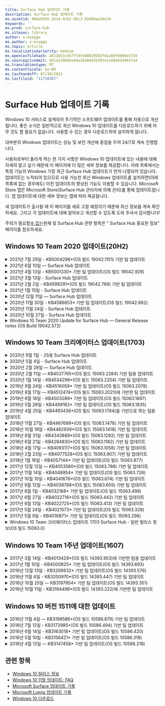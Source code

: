 ```yaml
---
title: Surface Hub 업데이트 기록
description: Surface Hub 업데이트 기록
ms.assetid: d66a9392-2b14-4cb2-95c3-92db0ae2de34
keywords: ''
ms.prod: surface-hub
ms.sitesec: library
author: v-miegge
ms.author: v-miegge
ms.topic: article
ms.localizationpriority: medium
ms.openlocfilehash: a611653c557f7df4d8029502f82a09f0000e5756
ms.sourcegitcommit: 0d1a23988be4da24a8d42b391e1c60e624465fa4
ms.translationtype: MT
ms.contentlocale: ko-KR
ms.lasthandoff: 07/30/2021
ms.locfileid: "11710387"
---
```

# <a name="surface-hub-update-history"></a>Surface Hub 업데이트 기록

Windows 10 서비스로 설계되어 주기적인 소프트웨어 업데이트를 통해 자동으로 개선됩니다. 좋은 소식은 일반적으로 최신 Windows 10 업데이트를 다운로드하기 위해 아무 것도 할 필요가 없습니다. 사용할 수 있는 경우 다운로드하여 설치하게 됩니다.

대부분의 Windows 업데이트는 성능 및 보안 개선에 중점을 두어 24/7로 계속 진행합니다.

사용자로부터 들리게 하는 한 가지 사항은 Windows 10 업데이트에 있는 내용에 대해 자세히 알고 싶기 때문에 이 페이지에 더 많은 세부 정보를 제공합니다. 아래 목록에서는 특정 기능의 Windows 가장 최근 Surface Hub 업데이트가 먼저 나열되어 있습니다. 업데이트는 누적되어 있으므로 사용 가능한 최신 Windows 업데이트를 설치하면(아래 목록에 없는 경우에도) 이전 업데이트의 향상된 기능도 이용할 수 있습니다. Microsoft Store 앱은 Microsoft Store(Surface Hub 관리자에 의해 관리)를 통해 업데이트됩니다. 앱 업데이트에 대한 세부 정보는 앱에 따라 제공됩니다.

새 업데이트가 출시될 때 이 페이지를 새로 고칠 예정이기 때문에 최신 정보를 계속 확인하세요. 그리고 각 업데이트에 대해 알아보고 개선할 수 있도록 도와 주셔서 감사합니다!

주의가 필요할[수 있는](https://support.microsoft.com/products/surface-devices/surface-hub)현재 및 Surface Hub 관련 항목은 " Surface Hub 중요한 정보" 페이지를 참조하세요.

## <a name="windows-10-team-2020-update-20h2"></a>Windows 10 Team 2020 업데이트(20H2)

<details>
<summary>2021년 7월 29일 - KB5004296*(OS 빌드 19042.1151) 기반 팀 업데이트</summary>

이 업데이트는 Surface Hub 개선 및 보안 수정을 포함합니다. 업데이트 기록에 Surface Hub 간략하게 설명되지 않은 Windows 10 [업데이트에 대한](https://support.microsoft.com/help/4581839/windows-10-update-history)주요 업데이트는 다음과 같습니다.

* "로그 수집" 기능으로 업데이트하여 csv 형식으로 Windows 진단 데이터를 포함합니다.
* 세션 종료 정리가 Edge 업데이트와 관련된 모든 데이터를 완전히 Chromium.
* 앱 앱을 사용할 때 Azure AD에 가입된 Surface Hub를 사용하여 일부 시나리오를 Authenticator 개선합니다.

장치 기능 [및 서비스를 Surface Hub/사용](/surface-hub/) 안 하게 설정하려면 관리자 가이드를 참조하세요. *[KB5004296](https://support.microsoft.com/help/5004296)
</details>

<details>
<summary>2021년 6월 10일 — Surface Hub 업데이트</summary>

이 업데이트는 Surface Hub 2S와 관련이 있으며 아래에 설명된 드라이버 및 펌웨어 업데이트를 제공합니다.

* Surface UEFI 업데이트 - 694.3751.768.0
  * 중요한 보안 취약성을 해결하고 시스템 안정성을 향상시킵니다.
* Surface ME 펌웨어 업데이트 - 11.8.86.3877
  * 중요한 보안 취약성을 해결하고 시스템 안정성을 향상시킵니다.
* Intel(R) 관리 엔진 인터페이스 드라이버 - 2102.100.0.1044
  * 중요한 보안 취약성을 해결하고 시스템 안정성을 향상시킵니다.
</details>

<details>
<summary>2021년 4월 13일 - KB5001330* 기반 팀 업데이트(OS 빌드 19042.928)</summary>

이 업데이트는 Surface Hub 개선 및 보안 수정을 포함합니다. 업데이트 기록에 Surface Hub 간략하게 설명되지 않은 Windows 10 [업데이트에 대한](https://support.microsoft.com/help/4581839/windows-10-update-history)주요 업데이트는 다음과 같습니다.

* 일부 Surface Hub 모든 누적 업데이트가 Windows 대신 월별 보안 업데이트만 설치하는 Windows 해결합니다.

장치 기능 [및 서비스를 Surface Hub/사용](/surface-hub/) 안 하게 설정하려면 관리자 가이드를 참조하세요. *[KB5001330](https://support.microsoft.com/help/5001330)
</details>

<details>
<summary>2021년 3월 13일 - Surface Hub 업데이트</summary>

이 업데이트는 Surface Hub 2S와 관련이 있으며 아래에 설명된 드라이버 및 펌웨어 업데이트를 제공합니다.

* Intel(R) Bluetooth 드라이버 - 22.30.0.4
  * 시스템 보안 및 안정성을 향상시킵니다.
* Intel(R) 그래픽 드라이버 - 27.20.100.8682
  * 시스템 보안 및 안정성을 향상시킵니다.
* Intel(R) Wi-Fi 드라이버 - 22.30.0.11
  * 시스템 보안 및 안정성을 향상시킵니다.
</details>

<details>
<summary>2021년 2월 2일 - KB4598291*(OS 빌드 19042.789) 기반 팀 업데이트</summary>

이 업데이트는 Surface Hub 개선 및 보안 수정을 포함합니다. 업데이트 기록에 Surface Hub 간략하게 설명되지 않은 Windows 10 [업데이트에 대한](https://support.microsoft.com/help/4581839/windows-10-update-history)주요 업데이트는 다음과 같습니다.

* 장치 계정의 UPN이 SMTP와 같지 Exchange 일정 동기화가 작동할 수 있는 수정입니다.
* 관리자가 일정과 동기화하는 동안 최신 인증을 사용하지 않도록 설정하는 기능을 Exchange.
* "Surface Hub 자격 증명 사용" 기능을 사용하도록 설정한 후 사용자에게 프록시 자격 증명을 입력하라는 메시지가 없는지 확인합니다.
* 인증을 요구하는 프록시를 Windows 업데이트 및 스토어 업데이트 확인이 완료되지 않는 문제를 해결합니다.
* 유선으로 커넥트 동안 앱의 안정성을 향상시킵니다.

장치 기능 [및 서비스를 Surface Hub/사용](/surface-hub/) 안 하게 설정하려면 관리자 가이드를 참조하세요. *[KB4598291](https://support.microsoft.com/help/4598291)
</details>

<details>
<summary>2021년 1월 15일 - Surface Hub 업데이트</summary>

이 업데이트는 Surface Hub 2S와 관련이 있으며 아래에 설명된 드라이버 및 펌웨어 업데이트를 제공합니다.

* Surface SMC 펌웨어 업데이트 - 3.93.139.0
* Surface UEFI 업데이트 - 694.3473.768.0
</details>

<details>
<summary>2020년 12월 11일 — Surface Hub 업데이트</summary>

이 업데이트는 Surface Hub 2S와 관련이 있으며 아래에 설명된 드라이버 및 펌웨어 업데이트를 제공합니다.

* Surface SMC 펌웨어 업데이트 - 3.92.139.0
* Surface UEFI 업데이트 - 694.3447.768.0
</details>

<details>
<summary>2020년 11월 30일 - KB4586853* 기반 팀 업데이트(OS 빌드 19042.662)</summary>

이 업데이트는 Surface Hub 개선 및 보안 수정을 포함합니다. 업데이트 기록에 Surface Hub 간략하게 설명되지 않은 Windows 10 [업데이트에 대한](https://support.microsoft.com/help/4581839/windows-10-update-history)주요 업데이트는 다음과 같습니다.

* 추가 옵션을 설정 개인 정보 보호 정책 페이지로 업데이트합니다.
* 이미 시작된 모임이 시작/시작 화면에 표시되지 않는 문제를 해결합니다.
* en-US 이 아닌 로직에 대한 클라우드 복구 문제를 해결합니다.
* 비즈니스용 Skype
  * 방향 오디오 성능을 향상합니다.
  * 통화 중 펜을 사용할 때 "펜 탭" 비즈니스용 Skype 감소합니다.
* 내부자 프로그램에 등록할 때 안정성을 Windows 향상시킵니다.
* 팀 셸의 안정성을 Windows 향상시킵니다.

장치 기능 [및 서비스를 Surface Hub/사용](/surface-hub/) 안 하게 설정하려면 관리자 가이드를 참조하세요. *[KB4586853](https://support.microsoft.com/help/4586853)
</details>

<details>
<summary>2020년 11월 24일 - Surface Hub 업데이트</summary>

이 업데이트는 Surface Hub 2S와 관련이 있으며 아래에 설명된 드라이버 및 펌웨어 업데이트를 제공합니다.

* Surface SMC 펌웨어 업데이트 - 3.91.139.0
  * 연결된 대기 안정성을 개선합니다.
* Surface Touch 펌웨어 업데이트 - 3.91.139.0
  * 연결된 대기 터치 응답을 개선합니다.
* Surface USB 오디오 펌웨어 업데이트 - 3.91.139.0
* Surface 펜 펌웨어 업데이트 - 3.91.139.0
</details>

<details>
<summary>2020년 10월 27일 - Surface Hub 업데이트</summary>

이 업데이트는 Surface Hub 2S와 관련이 있으며 아래에 설명된 드라이버 및 펌웨어 업데이트를 제공합니다.

* Surface 시스템 집계 펌웨어 업데이트 - 4.14.139.0
* Surface UEFI 업데이트 - 694.3386.768.0
</details>

<details>
<summary>Windows 10 Team 2020 Update for Surface Hub — General Release notes (OS Build 19042.572)</summary>

이 업데이트는 Surface Hub 개선 및 보안 수정을 포함합니다. Surface Hub 업데이트 기록에 아직 설명되지 [](https://support.microsoft.com/help/4581839/windows-10-update-history)않은 Windows 10 업데이트에 대한 주요 업데이트는 " Windows 10 Team[2020 Update "의](/surface-hub/surface-hub-2020-update-whats-new)새로운 소식 페이지에 기록되어 있습니다.

지역, 배포 방법 및 장치 유형별로 업데이트 가용성에 대한 자세한 내용은 "Windows 10 Team[2020](/surface-hub/surface-hub-2020-update)업데이트 설치" 페이지를 참조하세요.
</details>

## <a name="windows-10-team-creators-update-1703"></a>Windows 10 Team 크리에이터스 업데이트(1703)

<details>
<summary>2020년 9월 1일 - 2S용 Surface Hub 업데이트</summary>

이 업데이트는 Surface Hub 2S와 관련이 있으며 아래에 설명된 드라이버 및 펌웨어 업데이트를 제공합니다.

* Surface SMC 펌웨어 업데이트 - 1.177.139.0
  * 필드 복구 시나리오를 개선합니다.
* Surface SSD 펌웨어 업데이트 - 5.14.139.0
  * 시스템 안정성을 향상시킵니다.
* Surface Serial Hub 드라이버 - 9.40.139.0
  * 시스템 안정성을 향상시킵니다.
</details>

<details>
<summary>2020년 5월 4일 - Surface Hub 업데이트</summary>

이 업데이트는 Surface Hub 2S와 관련이 있으며 아래에 설명된 드라이버 및 펌웨어 업데이트를 제공합니다.

* Surface USB 오디오 드라이버 - 15.3.6.0
  * 방향 오디오 성능을 향상합니다.
* Intel(R) 디스플레이 오디오 드라이버 - 10.27.0.5
  * 화면 공유 시나리오를 개선합니다.
* Intel(R) 그래픽 드라이버 - 26.20.100.7263
  * 시스템 안정성을 향상시킵니다.
* Surface 시스템 드라이버 - 1.7.139.0
  * 시스템 안정성을 향상시킵니다.
* Surface SMC 펌웨어 업데이트 - 1.176.139.0
  * 시스템 안정성을 향상시킵니다.
</details>

<details>
<summary>2020년 2월 28일 — Surface Hub 업데이트</summary>

이 업데이트는 Surface Hub 2S와 관련이 있으며 아래에 설명된 드라이버 및 펌웨어 업데이트를 제공합니다.

* Surface 통합 드라이버 - 13.46.139.0 
  * 디스플레이 밝기 시나리오를 개선합니다.
* Intel(R) 관리 엔진 인터페이스 드라이버 - 1914.12.0.1256
  * 시스템 안정성을 향상시킵니다.
* Surface SMC 펌웨어 업데이트 - 1.161.139.0
  * 펜 배터리 성능을 향상합니다.
* Surface UEFI 업데이트 - 694.2938.768.0
  * 시스템 안정성을 향상시킵니다.
</details>

<details>
<summary>2020년 2월 11일 — KB4537765*(OS 빌드 15063.2284) 기반 팀용 업데이트</summary>

이 업데이트는 Surface Hub 개선 및 보안 수정을 포함합니다. 업데이트 기록에 Surface Hub 간략하게 설명되지 않은 Windows 10 [업데이트에 대한](https://support.microsoft.com/help/4018124/windows-10-update-history)주요 업데이트는 다음과 같습니다.

* 통화 중 다른 참가자가 허브 2S를 잘 들을 수 없는 비즈니스용 Skype 해결합니다.
* 일부 아랍어, Hebrew 및 기타 RTL 언어 사용 시나리오의 안정성을 Surface Hub.

장치 기능 [및 서비스를 Surface Hub/사용](/surface-hub/) 안 하게 설정하려면 관리자 가이드를 참조하세요.
*[KB4537765](https://support.microsoft.com/help/4537765)
</details>

<details>
<summary>2020년 1월 14일 - KB4534296*(OS 빌드 15063.2254) 기반 팀 업데이트</summary>

이 업데이트는 Surface Hub 개선 및 보안 수정을 포함합니다. 업데이트 기록에 Surface Hub 간략하게 설명되지 않은 Windows 10 [업데이트에 대한](https://support.microsoft.com/help/4018124/windows-10-update-history)주요 업데이트는 다음과 같습니다.

* 2S의 로그 컬렉션에 Microsoft Surface Hub 해결합니다.

장치 기능 [및 서비스를 Surface Hub/사용](/surface-hub/) 안 하게 설정하려면 관리자 가이드를 참조하세요.
*[KB4534296](https://support.microsoft.com/help/4534296)
</details>

<details>
<summary>2019년 9월 24일 - KB4516059* 기반 팀 업데이트(OS 빌드 15063.2078)</summary>

이 업데이트는 Surface Hub 개선 및 보안 수정을 포함합니다. 업데이트 기록에 Surface Hub 간략하게 설명되지 않은 Windows 10 [업데이트에 대한](https://support.microsoft.com/help/4018124/windows-10-update-history)주요 업데이트는 다음과 같습니다.

 * 복구 옵션을 Surface Hub 2S 복구 설정 페이지로 업데이트합니다.
 * 장치 인식을 Surface Hub 2S 시작 화면으로 업데이트합니다.
 * 팀 셸 백그라운드가 잘못 Windows 문제를 해결했습니다.
 * MDM 정책을 사용하여 구성할 때 시작 메뉴 레이아웃 지속성 문제를 해결했습니다.
 * 일부 내부 웹 Microsoft Edge 검색할 때 발생하는 문제를 해결했습니다.
 * 전체 화면 모드로 비즈니스용 Skype 때 발생하는 문제를 해결했습니다.

장치 기능 [및 서비스를 Surface Hub/사용](/surface-hub/) 안 하게 설정하려면 관리자 가이드를 참조하세요.
*[KB4503289](https://support.microsoft.com/help/4503289)
</details>

<details>
<summary>2019년 8월 17일 — KB4512474*(OS 빌드 15063.2021)에 기반한 팀 업데이트</summary>

이 업데이트는 Surface Hub 개선 및 보안 수정을 포함합니다. 업데이트 기록에 Surface Hub 간략하게 설명되지 않은 Windows 10 [업데이트에 대한](https://support.microsoft.com/help/4018124/windows-10-update-history)주요 업데이트는 다음과 같습니다.

 * 허브 2S의 비디오 아웃이 기본적으로 "중복" 모드로 설정되어 있도록 합니다.
 * 일부 아랍어 사용 시나리오의 안정성을 Surface Hub.

장치 기능 [및 서비스를 Surface Hub/사용](/surface-hub/) 안 하게 설정하려면 관리자 가이드를 참조하세요.
*[KB4503289](https://support.microsoft.com/help/4503289)
 </details>

<details>
<summary>2019년 6월 18일 - KB4503289* 기반 팀 업데이트(OS 빌드 15063.1897)</summary>

이 업데이트는 Surface Hub 개선 및 보안 수정을 포함합니다. 업데이트 기록에 Surface Hub 간략하게 설명되지 않은 Windows 10 [업데이트에 대한](https://support.microsoft.com/help/4018124/windows-10-update-history)주요 업데이트는 다음과 같습니다.

* 사용자가 계정이 있는 Microsoft Surface Hub 로그인할 수 Azure Active Directory 해결합니다. 이 문제는 이전 세션이 성공적으로 종료되지 않았기 때문에 발생합니다.
* 장치 계정 설정 시나리오에서 ID 공급자에 대한 TLS 1.2 Exchange 추가합니다.
* 허브 2S에서 하드웨어 진단 앱의 안정성을 개선하기 위한 수정입니다. 
* 허브 2S에서 첫 실행 설치 환경의 일관성을 개선하기 위해 수정합니다. 

장치 기능 [및 서비스를 Surface Hub/사용](/surface-hub/) 안 하게 설정하려면 관리자 가이드를 참조하세요.
*[KB4503289](https://support.microsoft.com/help/4503289)
</details>

<details>
<summary>2019년 5월 28일 - KB4499162* 기반 팀 업데이트(OS 빌드 15063.1835)</summary>

이 업데이트는 Surface Hub 개선 및 보안 수정을 포함합니다. 업데이트 기록에 Surface Hub 간략하게 설명되지 않은 Windows 10 [업데이트에 대한](https://support.microsoft.com/help/4018124/windows-10-update-history)주요 업데이트는 다음과 같습니다.

* "Surface Hub 자격 증명 사용" 기능을 사용하도록 설정한 후 사용자에게 프록시 자격 증명을 입력하라는 메시지가 없는지 확인합니다.
* 오디오/비디오가 올바른 프록시를 Skype 아니기 때문에 연결에 주기적으로 실패하는 문제를 해결합니다.
* TLS 1.2에 대한 지원을 비즈니스용 Skype.
* Skype 서버에 TLS 1.0 또는 TLS 1.1을 사용하지 않도록 설정한 경우 Skype 클라이언트의 SIP 연결 실패를 해결합니다.

장치 기능 [및 서비스를 Surface Hub/사용](/surface-hub/) 안 하게 설정하려면 관리자 가이드를 참조하세요.
*[KB4499162](https://support.microsoft.com/help/4499162)
</details>

<details>
<summary>2019년 4월 25일 - KB4493436*(OS 빌드 15063.1784)을 기반으로 하는 팀용 업데이트</summary>

이 업데이트는 Surface Hub 개선 및 보안 수정을 포함합니다. 업데이트 기록에 Surface Hub 간략하게 설명되지 않은 Windows 10 [업데이트에 대한](https://support.microsoft.com/help/4018124/windows-10-update-history)주요 업데이트는 다음과 같습니다.

* 디바이스에 연결된 일부 USB 장치에서 비디오 및 오디오 동기화 문제를 Surface Hub.

장치 기능 [및 서비스를 Surface Hub/사용](/surface-hub/) 안 하게 설정하려면 관리자 가이드를 참조하세요.
*[KB4493436](https://support.microsoft.com/help/4493436)
</details>

<details>
<summary>2018년 11월 27일 - KB4467699*(OS 빌드 15063.1478) 기반 팀 업데이트</summary>

이 업데이트는 Surface Hub 개선 및 보안 수정을 포함합니다. 업데이트 기록에 Surface Hub 간략하게 설명되지 않은 Windows 10 [업데이트에 대한](https://support.microsoft.com/help/4018124/windows-10-update-history)주요 업데이트는 다음과 같습니다.

* 일부 사용자가 "내 모임 및 파일"에 Signing-In 문제를 해결합니다.

장치 기능 [및 서비스를 Surface Hub/사용](/surface-hub/) 안 하게 설정하려면 관리자 가이드를 참조하세요.
*[KBKB4467699](https://support.microsoft.com/help/KB4467699)
</details>

<details>
<summary>2018년 10월 18일 - KB4462939*(OS 빌드 15063.1418) 기반 팀 업데이트</summary>

이 업데이트는 Surface Hub 개선 및 보안 수정을 포함합니다. 업데이트 기록에 Surface Hub 간략하게 설명되지 않은 Windows 10 [업데이트에 대한](https://support.microsoft.com/help/4018124/windows-10-update-history)주요 업데이트는 다음과 같습니다.

* 비즈니스용 Skype 수정 사항: 
  * 절전 비즈니스용 Skype 연결 문제를 해결합니다.
  * 장치가 비즈니스용 Skype 연결될 때 네트워크 연결 문제를 해결합니다.
  * 디렉터리에서 사용자를 비즈니스용 Skype 충돌을 해결합니다.
* 허브가 엔터프라이즈 프록시 환경에서 실수로 "인터넷 연결 없음"을 보고하는 문제를 해결합니다.
* 고객이 새 화이트보드 환경을 옵트인(opt in)할 수 있는 기능을 구현했습니다.

장치 기능 [및 서비스를 Surface Hub/사용](/surface-hub/) 안 하게 설정하려면 관리자 가이드를 참조하세요.
*[KB4462939](https://support.microsoft.com/help/4462939)
</details>

<details>
<summary>2018년 8월 31일 - KB4343889*(OS 빌드 15063.1292) 기반 팀 업데이트</summary>

이 업데이트는 Surface Hub 개선 및 보안 수정을 포함합니다. 업데이트 기록에 Surface Hub 간략하게 설명되지 않은 Windows 10 [업데이트에 대한](https://support.microsoft.com/help/4018124/windows-10-update-history)주요 업데이트는 다음과 같습니다.

* 사용자에 대한 지원을 Microsoft Teams
* Intune 등록 시 작업 관리 문제 해결
* 관리자가 허브에 대해 인스턴트 메시징 및 전자 메일 서비스를 사용하지 않도록 설정하는 데 사용
* 앱에 대한 추가 버그 수정 및 안정성 Surface Hub 비즈니스용 Skype 개선

장치 기능 [및 서비스를 Surface Hub/사용](/surface-hub/) 안 하게 설정하려면 관리자 가이드를 참조하세요.
*[KB4343889](https://support.microsoft.com/help/4343889)
</details>

<details>
<summary>2018년 6월 21일 - KB4284830*(OS 빌드 15063.1182) 기반 팀 업데이트</summary>

이 업데이트는 Surface Hub 개선 및 보안 수정을 포함합니다. 업데이트 기록에 Surface Hub 간략하게 설명되지 않은 Windows 10 [업데이트에 대한](https://support.microsoft.com/help/4018124/windows-10-update-history)주요 업데이트는 다음과 같습니다.

* EMEA의 GDPR 요구 사항 지원에 대한 원격 분석 변경

장치 기능 [및 서비스를 Surface Hub/사용](/surface-hub/) 안 하게 설정하려면 관리자 가이드를 참조하세요.
*[KB4284830](https://support.microsoft.com/help/KB4284830)
</details>

<details>
<summary>2018년 4월 17일 — KB4093117*(OS 빌드 15063.1058) 기반 팀 업데이트</summary>

이 업데이트는 Surface Hub 개선 및 보안 수정을 포함합니다. 업데이트 기록에 Surface Hub 간략하게 설명되지 않은 Windows 10 [업데이트에 대한](https://support.microsoft.com/help/4018124/windows-10-update-history)주요 업데이트는 다음과 같습니다.

* 유선 투영 문제를 해결합니다.
* 특정 MDM(모바일 장치 관리) 정책에 대한 대량 업데이트 사용
* 국제 전화로 전화 걸기 문제를 해결합니다.
* 2 Surface Hub가 동일한 모임에 참가할 때 이미지 해상도 문제를 해결합니다.
* OMS(Operations Management Suite) 인증서 처리 오류를 해결합니다.
* 세션 종료 시 정리 시 보안 문제를 해결합니다.
* 채널 Miracast 149-165에 Surface Hub 지정된 경우 문제 해결
  * 지역 정부 규정으로 인해 유럽, 일본 또는 이스라엘에서 채널 149~165를 계속 사용할 수 없습니다.

장치 기능 [및 서비스를 Surface Hub/사용](/surface-hub/) 안 하게 설정하려면 관리자 가이드를 참조하세요.
*[KB4093117](https://support.microsoft.com/help/4093117)
</details>

<details>
<summary>2018년 2월 23일 — KB4077528*(OS 빌드 15063.907) 기반 팀 업데이트</summary>

이 업데이트는 Surface Hub 개선 및 보안 수정을 포함합니다. 업데이트 기록에 Surface Hub 간략하게 설명되지 않은 Windows 10 [업데이트에 대한](https://support.microsoft.com/help/4018124/windows-10-update-history)주요 업데이트는 다음과 같습니다.

* MDM 설정이 올바르게 적용되지 않는 문제를 해결했습니다.
* 향상된 정리 프로세스

장치 기능 [및 서비스를 Surface Hub/사용](/surface-hub/) 안 하게 설정하려면 관리자 가이드를 참조하세요.
*[KB4077528](https://support.microsoft.com/help/4077528)
</details>

<details>
<summary>2018년 1월 16일 - KB4057144* 기반 팀 업데이트(OS 빌드 15063.877)</summary>

이 업데이트는 Surface Hub 개선 및 보안 수정을 포함합니다. 업데이트 기록에 Surface Hub 간략하게 설명되지 않은 Windows 10 [업데이트에 대한](https://support.microsoft.com/help/4018124/windows-10-update-history)주요 업데이트는 다음과 같습니다.

* MDM을 통해 시작 메뉴 타일 레이아웃을 관리하는 기능을 추가합니다.
* 암호 순환 구성의 MDM 버그 수정

장치 기능 [및 서비스를 Surface Hub/사용](/surface-hub/) 안 하게 설정하려면 관리자 가이드를 참조하세요.
*[KB4057144](https://support.microsoft.com/help/4057144)
</details>

<details>
<summary>2017년 12월 12일 — KB4053580*(OS 빌드 15063.786) 기반 팀 업데이트</summary>

이 업데이트는 Surface Hub 개선 및 보안 수정을 포함합니다. 업데이트 기록에 Surface Hub 간략하게 설명되지 않은 Windows 10 [업데이트에 대한](https://support.microsoft.com/help/4018124/windows-10-update-history)주요 업데이트는 다음과 같습니다.

* 통화 중 카메라 비디오 깜박임(깜빡임 또는 깜박임)비즈니스용 Skype 해결합니다.
* 알림 센터 SSD ID 문제 해결

장치 기능 [및 서비스를 Surface Hub/사용](/surface-hub/) 안 하게 설정하려면 관리자 가이드를 참조하세요.
*[KB4053580](https://support.microsoft.com/help/4053580)
</details>

<details>
<summary>2017년 11월 14일 - KB4048954* 기반 팀 업데이트(OS 빌드 15063.726)</summary>

이 업데이트는 Surface Hub 개선 및 보안 수정을 포함합니다. 업데이트 기록에 Surface Hub 간략하게 설명되지 않은 Windows 10 [업데이트에 대한](https://support.microsoft.com/help/4018124/windows-10-update-history)주요 업데이트는 다음과 같습니다.

* 고객이 MDM 정책을 사용하여 802.1x 유선 네트워크 인증을 사용하도록 설정할 수 있도록 하는 기능 업데이트입니다.
* 사용자가 파일을 열 때 원하는 응용 프로그램을 동적으로 선택할 수 있도록 하는 기능 업데이트입니다.
* 세션 종료 정리가 사용자 계정과 장치 간의 모든 연결을 완전히 제거하도록 하는 수정입니다.
* 정리 시간 및 연결 시간을 Miracast 수정합니다.
* Ad-Hoc 모임 중에 간편한 인증 사용률을 소개합니다.
* 서비스 구성 요소가 장치 전체에 구성된 프록시를 사용하도록 하는 수정입니다.
* 디바이스에서 전송하는 원격 분석의 보안을 줄이고 더욱 철저하게 보호하여 대역폭 사용률을 줄입니다.
* 모임이 끝날 때 사용자가 Microsoft에 피드백을 제공할 수 있는 기능을 사용할 수 있습니다.

장치 기능 [및 서비스를 Surface Hub/사용](/surface-hub/) 안 하게 설정하려면 관리자 가이드를 참조하세요.
*[KB4048954](https://support.microsoft.com/help/4048954)
</details>

<details>
<summary>2017년 10월 10일 - KB4041676*(OS 빌드 15063.674) 기반 팀 업데이트</summary>

이 업데이트는 Surface Hub 개선 및 보안 수정을 포함합니다. 업데이트 기록에 Surface Hub 간략하게 설명되지 않은 Windows 10 [업데이트에 대한](https://support.microsoft.com/help/4018124/windows-10-update-history)주요 업데이트는 다음과 같습니다.

* 비즈니스용 Skype
  * 절전에서 다시 시작될 때 장치를 다시 시작해야 하는 문제를 해결합니다.
  * 온라인 허브 계정을 통해 외부 연락처가 해결되지 Skype 해결합니다.
* PowerPoint
  * 일부 프레젠테이션이 PowerPoint 프로젝트되지 않는 문제를 해결합니다.
* 일반
  * 시스템 관리자가 USB 포트를 사용하지 않도록 설정할 수 없는 문제를 해결합니다.

*[KB4041676](https://support.microsoft.com/help/4041676)
</details>

<details>
<summary>2017년 9월 12일 — KB4038788*(OS 빌드 15063.605) 기반 팀 업데이트 </summary>

이 업데이트는 Surface Hub 개선 및 보안 수정을 포함합니다. 업데이트 기록에 Surface Hub 간략하게 설명되지 않은 Windows 10 [업데이트에 대한](https://support.microsoft.com/help/4018124/windows-10-update-history)주요 업데이트는 다음과 같습니다.

* 보안
  * 장치가 절전 모드에서 해제될 때 Bitlocker 문제를 해결합니다.
* 일반
  * 장치 상태 원격 분석의 빈도/양을 줄이면 시스템 성능이 향상됩니다.
  * 장치가 시스템 로그를 수집하지 못하게 하는 문제를 해결합니다.

*[KB4038788](https://support.microsoft.com/help/4038788)
</details>

<details>
<summary>2017년 8월 1일 - KB4032188* 기반 팀 업데이트(OS 빌드 15063.498)</summary>

* 비즈니스용 Skype 
  * 다시 비즈니스용 Skype Sign-In 다시 시도해야 하는 문제를 해결합니다.
  * 모임 비즈니스용 Skype 표시되지 않은 문제를 해결합니다.
  * 안정성 향상을 Surface Hub 비즈니스용 Skype 수정합니다.

*[KB4032188](https://support.microsoft.com/help/4032188)
</details>

<details>
<summary>2017년 6월 27일 - KB4022716*(OS 빌드 15063.442) 기반 팀 업데이트</summary>

이 업데이트는 Surface Hub 개선 및 보안 수정을 포함합니다. 업데이트 기록에 Surface Hub 간략하게 설명되지 않은 Windows 10 [업데이트에 대한](https://support.microsoft.com/help/4018124/windows-10-update-history)주요 업데이트는 다음과 같습니다.

* 84인치 절전이 필요한 NVIDIA 드라이버 충돌을 해결합니다Surface Hub 전원을 다가 수동으로 다시 시작해야 합니다.
* 일부 앱이 84인치 앱에서 실행되지 못하는 문제를 Surface Hub.

*[KB4022716](https://support.microsoft.com/help/4022716)
</details>

<details>
<summary>2017년 6월 13일 - KB4022725*(OS 빌드 15063.413) 기반 팀 업데이트</summary>

이 업데이트는 Surface Hub 개선 및 보안 수정을 포함합니다. 업데이트 기록에 Surface Hub 간략하게 설명되지 않은 Windows 10 [업데이트에 대한](https://support.microsoft.com/help/4018124/windows-10-update-history)주요 업데이트는 다음과 같습니다.

* 일반
  * 펜의 펜에 대한 펜의 떨어뜨리는 문제 해결
  * "정리" 모임으로 연장되는 문제를 해결했습니다.

*[KB4022725](https://support.microsoft.com/help/4022725)
</details>

<details>
<summary>2017년 5월 24일 - KB4021573* 기반 팀 업데이트(OS 빌드 15063.328)</summary>

이 업데이트는 Surface Hub 개선 및 보안 수정을 포함합니다. 업데이트 기록에 Surface Hub 간략하게 설명되지 않은 Windows 10 [업데이트에 대한](https://support.microsoft.com/help/4018124/windows-10-update-history)주요 업데이트는 다음과 같습니다.

* 일반
  * 업데이트 문제 중 프록시 설정 보존과 함께 해결된 문제

*[KB4021573](https://support.microsoft.com/help/4021573)
</details>

<details>
<summary>2017년 5월 9일 - KB4016871* 기반 팀 업데이트(OS 빌드 15063.296)</summary>

이 업데이트는 Surface Hub 개선 및 보안 수정을 포함합니다. 업데이트 기록에 Surface Hub 간략하게 설명되지 않은 Windows 10 [업데이트에 대한](https://support.microsoft.com/help/4018124/windows-10-update-history)주요 업데이트는 다음과 같습니다.

* 일반
  * 절전 모드/절전 모드 해제 주기 문제 해결
  * 몇 가지 초기화 및 복구 문제 해결
  * 업데이트 기록 탭 문제 해결
  * 서비스 Miracast 문제 해결
* 앱
  * 앱 패키지 업데이트 오류 수정

*[KB4016871](https://support.microsoft.com/help/4016871)
</details>

<details>
<summary>Windows 10 Team 크리에이터스 업데이트 1703 Surface Hub - 일반 릴리스 정보(OS 빌드 15063.0)</summary>

이 업데이트는 Surface Hub 개선 및 보안 수정을 포함합니다. 업데이트 기록에 Surface Hub 간략하게 설명되지 않은 Windows 10 [업데이트에 대한](https://support.microsoft.com/help/4018124/windows-10-update-history)주요 업데이트는 다음과 같습니다.

* 큰 화면 환경 발전 
  * 시작 및 시작에서 모임 캐롤링 개선
  * 모임에 참가하고 모임에서 직접 세션을 시작 메뉴
  * 앱은 세션 중에 더 많은 화면을 활용할 수 있습니다.
  * 간소화된 Skype 컨트롤
  * 피드백을 제공하기 위한 개선된 메커니즘
* 내 개인 콘텐츠 액세스*
  * 시작 또는 시작의 개인 Single Sign-On
  * 모임에 참가하고 모임에서 직접 세션을 시작 메뉴
  * 시작에서 직접 비즈니스용 OneDrive 개인 파일에 액세스
  * 미리 채워진 참석자 로그인
  * "Authenticator 앱으로 간소화된 인증 흐름**
* 배포 & 관리 가능성 
  * 대량 프로비저닝을 통한 간소화된 OOBE 환경
  * 클라우드 기반 장치 복구 서비스
  * Enterprise 인증서 지원
  * 향상된 프록시 자격 증명 지원
  * QoS(Skype 서비스 품질) 구성 지원이 추가 및/개선되었습니다.
  * 장치에서 기본 장치 볼륨을 설정하는 설정
  * 사용자 설정에 대한 MDM Surface Hub [향상](/surface-hub/remote-surface-hub-management)
* 향상된 보안 
  * USB 드라이브를 BitLocker로만 제한하는 기능을 추가했습니다.
  * MDM을 통해 USB 포트를 사용하지 않도록 설정하는 기능을 추가했습니다.
  * 시간 제한 시 "세션 다시 시작" 기능을 사용하지 않도록 설정하는 기능이 추가되었습니다.
  * 유선 802.1x 지원 추가
* 오디오 및 투영
  * Dolby 오디오 "휴먼 스피커" 향상된 기능
  * 통화 중 펜을 사용할 때 "펜 탭" 비즈니스용 Skype 감소
  * Miracast 연결에 대한 지원이 추가되었습니다.
* 안정성 및 성능 수정
  * 몇 가지 초기화 및 복구 문제 해결
  * 클라이언트 Surface Hub Exchange 사용할 때 인증 문제가 해결되었습니다.
  * 향상된 Wi-Fi 네트워크 연결 및 자격 증명 안정성
  * 비디오 Miracast 오디오 팝 및 동기화 문제가 해결되었습니다.
  * 자동 연결 동작을 사용하지 않도록 설정하는 포함된 설정

*Single sign-in feature requires use of Office365 and 비즈니스용 OneDrive **Refer to Admin Guide for service requirements

</details>

## <a name="windows-10-team-anniversary-update-1607"></a>Windows 10 Team 1주년 업데이트(1607)

<details>
<summary>2017년 3월 14일 - KB4013429*(OS 빌드 14393.953)에 기반한 팀용 업데이트</summary>

이 업데이트는 Surface Hub 개선 및 보안 수정을 포함합니다. 업데이트 기록에 Surface Hub 간략하게 설명되지 않은 Windows 10 [업데이트에 대한](https://support.microsoft.com/help/4018124/windows-10-update-history)주요 업데이트는 다음과 같습니다.

* 일반
  * 제한된 파일 위치로의 탐색을 방지하기 위한 파일 탐색기 보안 수정
* 비즈니스용 Skype
  * 원격 데스크톱 기반 화면 공유 중에 대기 시간을 해결하기 위해 수정

*[KB4013429](https://support.microsoft.com/help/4013429)
</details>

<details>
<summary>2017년 1월 10일 - KB4000825* 기반 팀 업데이트(OS 빌드 14393.693)</summary>

이 업데이트는 Surface Hub 개선 및 보안 수정을 포함합니다. 업데이트 기록에 Surface Hub 간략하게 설명되지 않은 Windows 10 [업데이트에 대한](https://support.microsoft.com/help/4018124/windows-10-update-history)주요 업데이트는 다음과 같습니다.

* 실제 일본어 키보드에 사용할 106/109 키보드 레이아웃 선택

*[KB4000825](https://support.microsoft.com/help/4000825)
</details>

<details>
<summary>2016년 12월 13일 - KB3206632* 기반 팀 업데이트(OS 빌드 14393.576)</summary>

이 업데이트는 Surface Hub 개선 및 보안 수정을 포함합니다. 업데이트 기록에 Surface Hub 간략하게 설명되지 않은 Windows 10 [업데이트에 대한](https://support.microsoft.com/help/4018124/windows-10-update-history)주요 업데이트는 다음과 같습니다.

* 유선 연결 오디오 왜곡 문제를 해결합니다.

*[KB3206632](https://support.microsoft.com/help/3206632)
</details>

<details>
<summary>2016년 11월 4일 - KB3200970*(OS 빌드 14393.447) 기반 팀 업데이트</summary>

이 업데이트는 Windows 10 Team 업데이트(버전 1607)에 Surface Hub 개선 및 보안 수정을 포함합니다. 업데이트 기록에 Surface Hub 간략하게 설명되지 않은 Windows 10 [업데이트에 대한](https://support.microsoft.com/help/4018124/windows-10-update-history)주요 업데이트는 다음과 같습니다.

* 비즈니스용 Skype 개선하기 위해 버그 수정

*[KB3200970](https://support.microsoft.com/help/3200970)
</details>

<details>
<summary>2016년 10월 25일 — KB3197954* 기반 팀 업데이트(OS 빌드 14393.351)</summary>

이 업데이트는 Surface Hub 개선 및 보안 수정을 포함합니다. 업데이트 기록에 Surface Hub 간략하게 설명되지 않은 Windows 10 [업데이트에 대한](https://support.microsoft.com/help/4018124/windows-10-update-history)주요 업데이트는 다음과 같습니다.

* OS 및 Bios에서 새로운 절전 기능을 사용하도록 설정하여 Surface Hub 소비를 줄이고 장기 안정성을 향상
* 일반
  * 화면 키보드가 가끔 나타나지 않는 시나리오를 해결합니다.
  * 예약된 모임을 열 때 가끔 발생하는 화이트보드 응용 프로그램 교대조를 해결합니다.
  * 장치가 재설정된 후 관리자가 로컬 관리자 암호를 변경하지 못하게 하는 문제를 해결합니다.
  * 장치 초기화 중에 상태 표시줄 추적의 BIOS 변경 문제 해결
  * 전원 문제를 해결하기 위한 UEFI 업데이트

*[KB3197954](https://support.microsoft.com/help/3197954)
</details>

<details>
<summary>2016년 10월 11일 - KB3194496*(OS 빌드 14393.222)에 기반한 팀 업데이트</summary>

이 업데이트는 Windows 10 Team 1주년 업데이트를 Surface Hub 개선 및 보안 수정을 포함합니다. (디바이스가 설치된 Windows 10 버전 1607에서 실행됩니다.) 업데이트 기록에 Surface Hub 간략하게 설명되지 않은 Windows 10 [업데이트에 대한](https://support.microsoft.com/help/4018124/windows-10-update-history)주요 업데이트는 다음과 같습니다.

* 비즈니스용 Skype
  * 페더링된 계정을 사용하여 모임에 참가할 때 문제를 포함하여 모임에 참가할 때의 성능 향상
  * 이제 VBSS(비디오 기반 화면 공유) 지원은 현재 비즈니스용 Skype 사용할 수 Surface Hub
  * 유휴 시간 문제 5분 후 연결 끊기 해결
  * 해결된 Skype 허브-허브 화면 공유 실패
  * 비디오의 향상된 Skype 포함:
    * 여러 비디오 발표자와의 모임 중에 비디오 손실
    * 통화 중 비디오 자르기
    * 다른 참가자에 대해 표시되지 않는 발신 전화 비디오
  * UPN 로그인 오류로 해결된 문제
  * SIP(Session Initiation Protocol) 통화를 사용하는 동안 다이얼 패드에 문제가 해결되었습니다.
* 화이트보드
  * 이제 사용자가 공유 기능을 통해 온라인 OneDrive 화이트보드 세션을 저장하고 회수할 수 있습니다.
  * 도크에서 펜을 제거할 때 화이트보드 시작 개선
* 앱
  * 개인 및 OneDrive 파일에 액세스하기 위해 미리 설치된 OneDrive 앱
  * 사진 및 사진 보기 위해 미리 설치된 앱
  * 대시보드를 보기 위해 미리 설치된 PowerBI 앱
  * Word, Excel, PowerPoint 앱인 Office 모든 앱에서는 모두 ink를 사용할 수 있습니다.
  * 이제 Surface Hub Edge에서 플래시 기반 웹 사이트를 지원
* 일반
  * 오디오 장치 선택 사용(외부 오디오 장치를 사용하여 연결된 Surface Hub의 경우)
  * DisplayPort 출력 커넥터에서 HDCP 지원 사용
  * 사용성 최적화를 위한 설정에 대한 시스템 UI 변경 사항(자세한 내용은 [사용자](https://www.microsoft.com/surface/support/surface-hub) 및 관리자 가이드 참조)
  * 버그 수정 및 성능 최적화를 통해 로그인 Azure Active Directory 속도를 향상
  * 데이터를 다시 설정하고 복원하는 데 필요한 시간이 크게 Surface Hub
  * Windows Defender UI가 설정 내에 추가되었습니다.
  * 시작 시 향상된 UX 터치
  * 지원되는 장치에서 1080p 이상의 무선 Miracast 지원 사용
  * 시작 시 "인터넷에 연결되지 않습니다." 및 "약속이 최신 상태일 수 있습니다." 거짓 알림 상태 확인
  * 화면 키보드의 안정성 향상
  * ICD(Windows Imaging & Configuration Designer) 및 OMS(Operations Management Suite)의 향상된 Surface Hub 모니터링 솔루션을 사용하여 Surface Hub 프로비저닝 패키지를 만들기 위한 추가 지원

*[KB3194496](https://support.microsoft.com/help/3194496)
</details>

## <a name="updates-for-windows-10-version-1511"></a>Windows 10 버전 1511에 대한 업데이트

<details>
<summary>2016년 11월 4일 — KB3198586*(OS 빌드 10586.679) 기반 팀 업데이트</summary>

이 업데이트는 Windows 10 Team(버전 1511)Surface Hub 업데이트 기록 에 설명된 품질 향상 및 보안 Windows 10 [포함되어 있습니다.](https://support.microsoft.com/help/4018124/windows-10-update-history) 이 업데이트에는 특정 Surface Hub 항목이 없습니다.

*[KB3198586](https://support.microsoft.com/help/3198586)
</details>

<details>
<summary>2016년 7월 12일 - KB3172985*(OS 빌드 10586.494) 기반 팀 업데이트</summary>

이 업데이트에는 품질 개선 및 보안 수정이 포함됩니다. 이 업데이트에는 새로운 운영 체제 기능이 도입되지 않습니다. Surface Hub(Windows 10 업데이트 기록에 포함되지 않은 변경 [내용)에](https://support.microsoft.com/help/4018124/windows-10-update-history)대한 주요 변경 내용은 다음과 같습니다.

* 시스템 충돌을 일으키는 Windows 해결되었습니다.
* Edge가 반복적으로 충돌하는 문제를 해결했습니다.
* 사전 종료 서비스 충돌을 일으키는 문제를 해결했습니다.
* 세션 후 일부 앱 데이터가 제대로 제거되지 않는 문제를 해결했습니다.
* NFC 성능을 향상하기 위해 Broadcom NFC 드라이버가 업데이트되었습니다.
* 업데이트된 전사 Wi-Fi 드라이버를 통해 성능 Miracast 업데이트되었습니다.
* 84인치 Surface Hub 어지러운 콘텐츠가 표시되는 표시 버그를 수정하기 위해 Nvidia 드라이버가 업데이트되었습니다.
* 다음을 비즈니스용 Skype 수 있는 다양한 문제 해결 
  * 모임 중에 비즈니스용 Skype 연결이 끊어진 문제
  * 모임 이끌이가 페더전된 구성에 있는 경우 사용자가 모임에 참가할 수 없는 문제
  * 응용 비즈니스용 Skype 사용
  * 응용 프로그램 충돌을 Skype 문제
* 디바이스 초기화가 완료되기 전에 설정 운영 체제가 손상될 수 있습니다는 메시지가 "설정"에 추가되었습니다.

*[KB3172985](https://support.microsoft.com/help/3172985)
</details>

<details>
<summary>2016년 6월 14일 - KB3163018* 기반 팀 업데이트(OS 빌드 10586.420)</summary>

이 업데이트는 Surface Hub 개선 및 보안 수정을 포함합니다. 이 업데이트에는 새로운 운영 체제 기능이 도입되지 않습니다. 업데이트 기록에 Surface Hub 간략하게 설명되지 않은 Windows 10 [업데이트에 대한](https://support.microsoft.com/help/4018124/windows-10-update-history)주요 업데이트는 다음과 같습니다.

* 제한된 릴리스입니다. 특정 패키지 세부 정보는 2016년 7월 12일 - [KB3172985(OS](https://support.microsoft.com/en-us/help/3172985) 빌드 10586.494)Surface Hub 참조

*[KB3163018](https://support.microsoft.com/help/3163018)
</details>

<details>
<summary>2016년 5월 10일 - KB3156421* 기반 팀 업데이트(OS 빌드 10586.318)</summary>

이 업데이트는 Surface Hub 개선 및 보안 수정을 포함합니다. 이 업데이트에는 새로운 운영 체제 기능이 도입되지 않습니다. 업데이트 기록에 Surface Hub 간략하게 설명되지 않은 Windows 10 [업데이트에 대한](https://support.microsoft.com/help/4018124/windows-10-update-history)주요 업데이트는 다음과 같습니다.

* 특정 스토어 앱(OneDrive)을 설치하지 못하게 하는 문제가 해결되었습니다.
* 응용 프로그램에서 터치식 입력이 응답하지 못하게 하는 문제를 해결했습니다.

*[KB3156421](https://support.microsoft.com/help/3156421)
</details>

<details>
<summary>2016년 4월 12일 — KB3147458* 기반 팀 업데이트(OS 빌드 10586.218)</summary>

이 업데이트는 Surface Hub 개선 및 보안 수정을 포함합니다. 이 업데이트에는 새로운 운영 체제 기능이 도입되지 않습니다. 업데이트 기록에 Surface Hub 간략하게 설명되지 않은 Windows 10 [업데이트에 대한](https://support.microsoft.com/help/4018124/windows-10-update-history)주요 업데이트는 다음과 같습니다.

* 세션 간에 볼륨 수준이 제대로 초기화되지 않는 문제를 해결했습니다.

*[KB3147458](https://support.microsoft.com/help/3147458)
</details>

## <a name="related-topics"></a>관련 항목

* [Windows 10 릴리스 정보](https://go.microsoft.com/fwlink/p/?LinkId=724328)
* [Windows 10 11월 업데이트: FAQ](https://windows.microsoft.com/windows-10/windows-update-faq)
* [Microsoft Surface 업데이트 기록](https://go.microsoft.com/fwlink/p/?LinkId=724327)
* [Microsoft Lumia 업데이트 기록](https://go.microsoft.com/fwlink/p/?LinkId=785968)
* [Windows 10 다운로드](https://go.microsoft.com/fwlink/p/?LinkId=616447)
